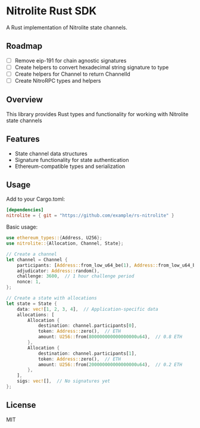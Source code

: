 # Nitrolite Rust SDK

A Rust implementation of Nitrolite state channels.

## Roadmap

- [ ] Remove eip-191 for chain agnostic signatures
- [ ] Create helpers to convert hexadecimal string signature to type
- [ ] Create helpers for Channel to return ChannelId
- [ ] Create NitroRPC types and helpers

## Overview

This library provides Rust types and functionality for working with Nitrolite state channels

## Features

- State channel data structures
- Signature functionality for state authentication
- Ethereum-compatible types and serialization

## Usage

Add to your Cargo.toml:

```toml
[dependencies]
nitrolite = { git = "https://github.com/example/rs-nitrolite" }
```

Basic usage:

```rust
use ethereum_types::{Address, U256};
use nitrolite::{Allocation, Channel, State};

// Create a channel
let channel = Channel {
    participants: [Address::from_low_u64_be(1), Address::from_low_u64_be(2)],
    adjudicator: Address::random(),
    challenge: 3600,  // 1 hour challenge period
    nonce: 1,
};

// Create a state with allocations
let state = State {
    data: vec![1, 2, 3, 4],  // Application-specific data
    allocations: [
        Allocation {
            destination: channel.participants[0],
            token: Address::zero(),  // ETH
            amount: U256::from(800000000000000000u64),  // 0.8 ETH
        },
        Allocation {
            destination: channel.participants[1],
            token: Address::zero(),  // ETH
            amount: U256::from(200000000000000000u64),  // 0.2 ETH
        },
    ],
    sigs: vec![],  // No signatures yet
};
```

## License

MIT
